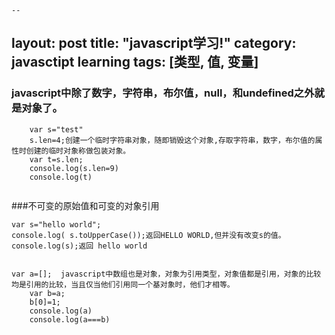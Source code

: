 	--
layout: post
title:  "javascript学习!"
category: javasctipt learning
tags: [类型, 值, 变量]
---


### javascript中除了数字，字符串，布尔值，null，和undefined之外就是对象了。
```
	var s="test"
	s.len=4;创建一个临时字符串对象，随即销毁这个对象,存取字符串，数字，布尔值的属性时创建的临时对象称做包装对象。
	var t=s.len;
	console.log(s.len=9)
	console.log(t)
	
```

###不可变的原始值和可变的对象引用
```
var s="hello world";
console.log( s.toUpperCase());返回HELLO WORLD,但并没有改变s的值。
console.log(s);返回 hello world


var a=[];  javascript中数组也是对象，对象为引用类型，对象值都是引用，对象的比较均是引用的比较，当且仅当他们引用同一个基对象时，他们才相等。
	var b=a;
	b[0]=1;
	console.log(a)
	console.log(a===b)

```	
	
	
	
	
	
	
	
	
	
	
	
	
